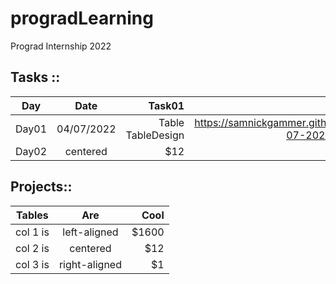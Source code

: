 # progradLearning
Prograd Internship 2022

## Tasks :: 
| Day   |      Date      |  Task01 | Task01 Link | Task02 | Task02 Link |
|-------|:-------------:|------:|:---------:|:---------:|:---------:|
| Day01 |  04/07/2022  | Table TableDesign | https://samnickgammer.github.io/progradLearning/Tasks/Day01_04-07-2022/Task1_TableDesign/  | Table Image | https://samnickgammer.github.io/progradLearning/Tasks/Day01_04-07-2022/Task2_Image2_Table/
| Day02 |    centered   |   $12 |   |



## Projects::

| Tables   |      Are      |  Cool |
|----------|:-------------:|------:|
| col 1 is |  left-aligned | $1600 |
| col 2 is |    centered   |   $12 |
| col 3 is | right-aligned |    $1 |

